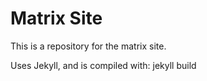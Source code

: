 # Matrix Site
This is a repository for the matrix site.

Uses Jekyll, and is compiled with:
    jekyll build

